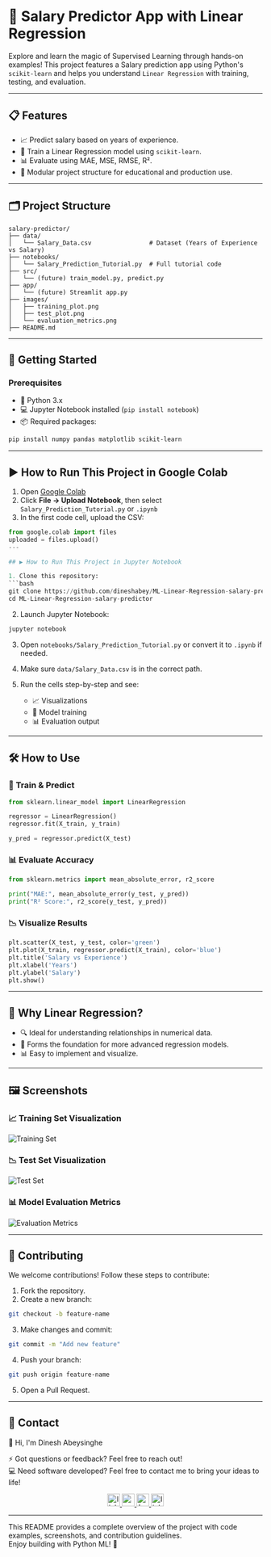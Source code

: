 
# 🎯 Salary Predictor App with Linear Regression
Explore and learn the magic of Supervised Learning through hands-on examples! This project features a Salary prediction app using Python's `scikit-learn` and helps you understand `Linear Regression` with training, testing, and evaluation.

---

## 📋 Features
- 📈 Predict salary based on years of experience.
- 🧠 Train a Linear Regression model using `scikit-learn`.
- 📊 Evaluate using MAE, MSE, RMSE, R².
- 📂 Modular project structure for educational and production use.

---

## 🗂 Project Structure

```
salary-predictor/
├── data/
│   └── Salary_Data.csv                # Dataset (Years of Experience vs Salary)
├── notebooks/
│   └── Salary_Prediction_Tutorial.py  # Full tutorial code
├── src/
│   └── (future) train_model.py, predict.py
├── app/
│   └── (future) Streamlit app.py
├── images/
│   ├── training_plot.png
│   ├── test_plot.png
│   └── evaluation_metrics.png
├── README.md
```

---

## 🚀 Getting Started

### Prerequisites
- 🐍 Python 3.x
- 💻 Jupyter Notebook installed (`pip install notebook`)
- 📦 Required packages:
```bash
pip install numpy pandas matplotlib scikit-learn
```
---

## ▶️ How to Run This Project in Google Colab

1. Open [Google Colab](https://colab.research.google.com/)
2. Click **File → Upload Notebook**, then select `Salary_Prediction_Tutorial.py` or `.ipynb`
3. In the first code cell, upload the CSV:
```python
from google.colab import files
uploaded = files.upload()
---

## ▶️ How to Run This Project in Jupyter Notebook

1. Clone this repository:
```bash
git clone https://github.com/dineshabey/ML-Linear-Regression-salary-predictor.git
cd ML-Linear-Regression-salary-predictor
```

2. Launch Jupyter Notebook:
```bash
jupyter notebook
```

3. Open `notebooks/Salary_Prediction_Tutorial.py` or convert it to `.ipynb` if needed.

4. Make sure `data/Salary_Data.csv` is in the correct path.

5. Run the cells step-by-step and see:
   - 📈 Visualizations
   - 🧠 Model training
   - 📊 Evaluation output

---

## 🛠 How to Use

### 🔢 Train & Predict

```python
from sklearn.linear_model import LinearRegression

regressor = LinearRegression()
regressor.fit(X_train, y_train)

y_pred = regressor.predict(X_test)
```

### 📊 Evaluate Accuracy

```python
from sklearn.metrics import mean_absolute_error, r2_score

print("MAE:", mean_absolute_error(y_test, y_pred))
print("R² Score:", r2_score(y_test, y_pred))
```

### 📉 Visualize Results

```python
plt.scatter(X_test, y_test, color='green')
plt.plot(X_train, regressor.predict(X_train), color='blue')
plt.title('Salary vs Experience')
plt.xlabel('Years')
plt.ylabel('Salary')
plt.show()
```

---

## 🌟 Why Linear Regression?

- 🔍 Ideal for understanding relationships in numerical data.
- 🧠 Forms the foundation for more advanced regression models.
- 📊 Easy to implement and visualize.

---

## 🖼️ Screenshots

### 📈 Training Set Visualization
![Training Set](images/training_plot.png)

### 📉 Test Set Visualization
![Test Set](images/test_plot.png)

### 📊 Model Evaluation Metrics
![Evaluation Metrics](images/evaluation_metrics.png)

---

## 🤝 Contributing

We welcome contributions! Follow these steps to contribute:

1. Fork the repository.
2. Create a new branch:
```bash
git checkout -b feature-name
```
3. Make changes and commit:
```bash
git commit -m "Add new feature"
```
4. Push your branch:
```bash
git push origin feature-name
```
5. Open a Pull Request.

---

## 📧 Contact

👋 Hi, I'm Dinesh Abeysinghe

⚡ Got questions or feedback? Feel free to reach out!  
💻 Need software developed? Feel free to contact me to bring your ideas to life!

<div align="center">
<a href="https://www.linkedin.com/in/dinesh-abeysinghe-bb773293" target="_blank">
    <img src="https://img.shields.io/static/v1?message=LinkedIn&logo=linkedin&label=&color=0077B5&logoColor=white&labelColor=&style=for-the-badge" height="25" alt="linkedin logo" />
</a>

<a href="mailto:dinabeysinge@gmail.com" target="_blank">
    <img src="https://img.shields.io/static/v1?message=Gmail&logo=gmail&label=&color=D14836&logoColor=white&labelColor=&style=for-the-badge" height="25" alt="gmail logo" />
</a>

<a href="https://huggingface.co/dineshabeysinghe" target="_blank">
    <img src="https://img.shields.io/static/v1?message=HuggingFace&logo=huggingface&label=&color=FFAA00&logoColor=white&labelColor=&style=for-the-badge" height="25" alt="huggingface logo" />
</a>

<a href="https://www.linkedin.com/newsletters/7205635660026703872/" target="_blank">
    <img src="https://img.shields.io/static/v1?message=FutureAIToday&logo=linkedin&label=&color=0077B5&logoColor=white&labelColor=&style=for-the-badge" height="25" alt="linkedin newsletter logo" />
</a>
</div>

---

This README provides a complete overview of the project with code examples, screenshots, and contribution guidelines.  
Enjoy building with Python ML! 🎉
